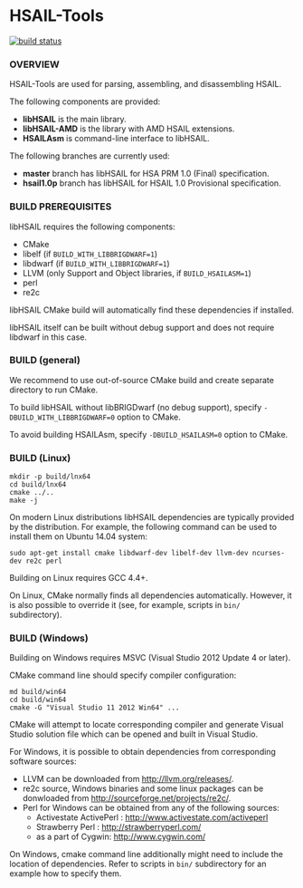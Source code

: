 HSAIL-Tools
===========

[![build status](https://gitlab.com/hsafoundation-spb/HSAIL-Tools/badges/master/build.svg)](https://gitlab.com/hsafoundation-spb/HSAIL-Tools/commits/master)


### OVERVIEW

HSAIL-Tools are used for parsing, assembling, and disassembling HSAIL.

The following components are provided:

 * **libHSAIL** is the main library.
 * **libHSAIL-AMD** is the library with AMD HSAIL extensions.
 * **HSAILAsm** is command-line interface to libHSAIL.

The following branches are currently used:

 * **master** branch has libHSAIL for HSA PRM 1.0 (Final) specification.
 * **hsail1.0p** branch has libHSAIL for HSAIL 1.0 Provisional specification.

### BUILD PREREQUISITES

libHSAIL requires the following components:

 * CMake
 * libelf (if `BUILD_WITH_LIBBRIGDWARF=1`)
 * libdwarf (if `BUILD_WITH_LIBBRIGDWARF=1`)
 * LLVM (only Support and Object libraries, if `BUILD_HSAILASM=1`)
 * perl
 * re2c

libHSAIL CMake build will automatically find these dependencies if installed.

libHSAIL itself can be built without debug support and does not require libdwarf
in this case.


### BUILD (general)

We recommend to use out-of-source CMake build and create separate directory to run CMake.

To build libHSAIL without libBRIGDwarf (no debug support), specify
`-DBUILD_WITH_LIBBRIGDWARF=0` option to CMake.

To avoid building HSAILAsm, specify `-DBUILD_HSAILASM=0` option to CMake.


### BUILD (Linux)

    mkdir -p build/lnx64
    cd build/lnx64
    cmake ../..
    make -j

On modern Linux distributions libHSAIL dependencies are typically provided
by the distribution. For example, the following command can be used to install
them on Ubuntu 14.04 system:

    sudo apt-get install cmake libdwarf-dev libelf-dev llvm-dev ncurses-dev re2c perl

Building on Linux requires GCC 4.4+.

On Linux, CMake normally finds all dependencies automatically. However, it is also
possible to override it (see, for example, scripts in `bin/` subdirectory).


### BUILD (Windows)

Building on Windows requires MSVC (Visual Studio 2012 Update 4 or later).

CMake command line should specify compiler configuration:

    md build/win64
    cd build/win64
    cmake -G "Visual Studio 11 2012 Win64" ...

CMake will attempt to locate corresponding compiler and generate Visual Studio
solution file which can be opened and built in Visual Studio.

For Windows, it is possible to obtain dependencies from corresponding software sources:

* LLVM can be downloaded from http://llvm.org/releases/.
* re2c source, Windows binaries and some linux packages can be donwloaded from
  http://sourceforge.net/projects/re2c/.
* Perl for Windows can be obtained from any of the following sources:
  * Activestate ActivePerl : http://www.activestate.com/activeperl
  * Strawberry Perl : http://strawberryperl.com/
  * as a part of Cygwin: http://www.cygwin.com/

On Windows, cmake command line additionally might need to include the location
of dependencies.  Refer to scripts in `bin/` subdirectory for an example how to specify them.
